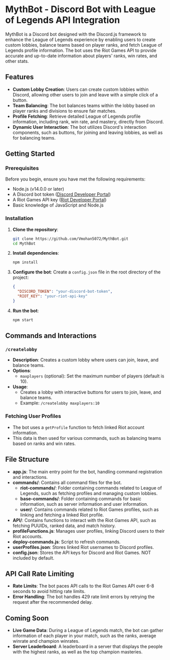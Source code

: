 # MythBot - Discord Bot with League of Legends API Integration 

MythBot is a Discord bot designed with the Discord.js framework to enhance the League of Legends experience by enabling users to create custom lobbies, balance teams based on player ranks, and fetch League of Legends profile information. The bot uses the Riot Games API to provide accurate and up-to-date information about players' ranks, win rates, and other stats.

## Features

- **Custom Lobby Creation**: Users can create custom lobbies within Discord, allowing other users to join and leave with a simple click of a button.
- **Team Balancing**: The bot balances teams within the lobby based on player ranks and divisions to ensure fair matches.
- **Profile Fetching**: Retrieve detailed League of Legends profile information, including rank, win rate, and mastery, directly from Discord.
- **Dynamic User Interaction**: The bot utilizes Discord's interaction components, such as buttons, for joining and leaving lobbies, as well as for balancing teams.

## Getting Started

### Prerequisites

Before you begin, ensure you have met the following requirements:

- Node.js (v14.0.0 or later)
- A Discord bot token ([Discord Developer Portal](https://discord.com/developers/applications))
- A Riot Games API key ([Riot Developer Portal](https://developer.riotgames.com/))
- Basic knowledge of JavaScript and Node.js

### Installation

1. **Clone the repository**:
    ```bash
    git clone https://github.com/Vmohan5072/MythBot.git
    cd MythBot
    ```

2. **Install dependencies**:
    ```bash
    npm install
    ```

3. **Configure the bot**:
   Create a `config.json` file in the root directory of the project:
      ```json
      {
        "DISCORD_TOKEN": "your-discord-bot-token",
        "RIOT_KEY": "your-riot-api-key"
      }
      ```

4. **Run the bot**:
    ```bash
    npm start
    ```

## Commands and Interactions

### `/createlobby`

- **Description**: Creates a custom lobby where users can join, leave, and balance teams.
- **Options**:
  - `maxplayers` (optional): Set the maximum number of players (default is 10).
- **Usage**: 
    - Creates a lobby with interactive buttons for users to join, leave, and balance teams.
    - Example: `/createlobby maxplayers:10`

### Fetching User Profiles

- The bot uses a `getProfile` function to fetch linked Riot account information.
- This data is then used for various commands, such as balancing teams based on ranks and win rates.

## File Structure

- **app.js**: The main entry point for the bot, handling command registration and interactions.
- **commands/**: Contains all command files for the bot.
  - **riot-commands/**: Folder containing commands related to League of Legends, such as fetching profiles and managing custom lobbies.
  - **base-commands/**: Folder containing commands for basic information, such as server information and user information.
  - **user/**: Contains commands related to Riot Games profiles, such as linking and fetching a linked Riot profile.
- **API/**: Contains functions to interact with the Riot Games API, such as fetching PUUIDs, ranked data, and match history.
- **profileFunctions.js**: Manages user profiles, linking Discord users to their Riot accounts.
- **deploy-commands.js**: Script to refresh commands.
- **userProfiles.json**: Stores linked Riot usernames to Discord profiles.
- **config.json**: Stores the API keys for Discord and Riot Games. NOT included by default.

## API Call Rate Limiting

- **Rate Limits**: The bot paces API calls to the Riot Games API over 6-8 seconds to avoid hitting rate limits.
- **Error Handling**: The bot handles 429 rate limit errors by retrying the request after the recommended delay.

## Coming Soon

- **Live Game Data**: During a League of Legends match, the bot can gather information of each player in your match, such as the ranks, average winrate and champion winrates.
- **Server Leaderboard**: A leaderboard in a server that displays the people with the highest ranks, as well as the top champion masteries.
